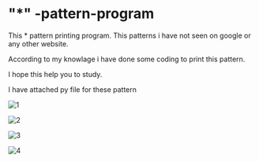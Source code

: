 # "*" -pattern-program
This * pattern printing program. This patterns i have not seen on google or any other website.

According to my knowlage i have done some coding to print this pattern.

I hope this help you to study.

I have attached py file for these pattern

![1](https://user-images.githubusercontent.com/85386605/204313383-f8c865b4-e5c6-45a8-bf2a-683c2cc6413f.PNG)


![2](https://user-images.githubusercontent.com/85386605/204313391-5c50d39b-d1a6-4426-850c-d6a1d6336d43.PNG)


![3](https://user-images.githubusercontent.com/85386605/204313394-77d5db7b-d9db-4e21-80a7-5bc8fa4dc58e.PNG)


![4](https://user-images.githubusercontent.com/85386605/204313397-b7d90dab-4e27-4e4f-b4db-9ce023b0b659.PNG)
